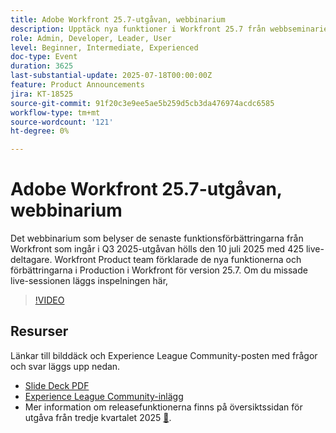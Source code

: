 ```yaml
---
title: Adobe Workfront 25.7-utgåvan, webbinarium
description: Upptäck nya funktioner i Workfront 25.7 från webbseminariet Q3 2025 - se inspelningen och utforska viktiga uppdateringar.
role: Admin, Developer, Leader, User
level: Beginner, Intermediate, Experienced
doc-type: Event
duration: 3625
last-substantial-update: 2025-07-18T00:00:00Z
feature: Product Announcements
jira: KT-18525
source-git-commit: 91f20c3e9ee5ae5b259d5cb3da476974acdc6585
workflow-type: tm+mt
source-wordcount: '121'
ht-degree: 0%

---
```



# Adobe Workfront 25.7-utgåvan, webbinarium

Det webbinarium som belyser de senaste funktionsförbättringarna från Workfront som ingår i Q3 2025-utgåvan hölls den 10 juli 2025 med 425 live-deltagare. Workfront Product team förklarade de nya funktionerna och förbättringarna i Production i Workfront för version 25.7. Om du missade live-sessionen läggs inspelningen här,

>[!VIDEO](https://video.tv.adobe.com/v/3464843/?learn=on&enablevpops)

## Resurser

Länkar till bilddäck och Experience League Community-posten med frågor och svar läggs upp nedan.

* [Slide Deck PDF](https://workfront-experience.s3.us-west-2.amazonaws.com/Training/Guides/Customer+Success+at+Scale/0710125+-+Adobe+Workfront+Third+Quarter+Release+Webinar.pdf)
* [Experience League Community-inlägg](https://experienceleaguecommunities.adobe.com/t5/workfront-discussions/event-follow-up-adobe-workfront-third-quarter-release-webinar/td-p/763800)
* Mer information om releasefunktionerna finns på översiktssidan för utgåva från tredje kvartalet 2025 [&#128279;](https://experienceleague.adobe.com/sv/docs/workfront/using/product-announcements/product-releases/release-25-q3/25-q3-release-overview).
